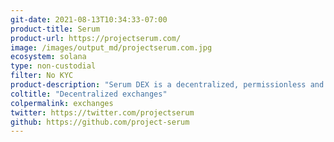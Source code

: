 ```yaml
---
git-date: 2021-08-13T10:34:33-07:00
product-title: Serum
product-url: https://projectserum.com/
image: /images/output_md/projectserum.com.jpg
ecosystem: solana
type: non-custodial
filter: No KYC
product-description: "Serum DEX is a decentralized, permissionless and trustless, orderbook-based exchange on Solana"
coltitle: "Decentralized exchanges"
colpermalink: exchanges
twitter: https://twitter.com/projectserum
github: https://github.com/project-serum
---
```

